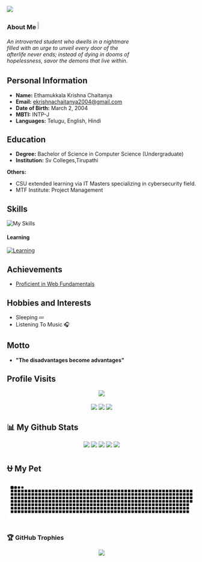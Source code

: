 <!-- <p align="center">
<img src="https://capsule-render.vercel.app/api?type=waving&height=100&color=gradient&reversal=true"/> </p>  -->
<p align="left">
  <img src="https://i.giphy.com/uDBisxEHYwBDq.webp"/>
  <!--<img src="https://c.tenor.com/f1KSTOwltycAAAAC/tenor.gif"/>
  <img src="https://i.giphy.com/YJDmc88k7ttao.webp"/>
  <img src="https://i.giphy.com/ERc5g8ThElMQM.webp"/>
  <img src="https://media3.giphy.com/media/v1.Y2lkPTc5MGI3NjExdGg4cGY2dDRxZ29mZGVzbWc1NzdzdTZ4NzZxOHQ0NGZ4OTNqejNwaSZlcD12MV9pbnRlcm5hbF9naWZfYnlfaWQmY3Q9Zw/QFQ2zOl3fmkSHjE8qD/giphy.webp"/>-->
</p>

<!--<img src="https://media.giphy.com/media/odKUQFwZfsGRI5ctD7/giphy.gif" width="200" height="200" alt="Pikachu GIF"/></a>

![Profile Image](https://github.com/ekrishnachaitanya2004/ekrishnachaitanya2004/blob/main/profile_gitbug_optimized.png)
[![photo](https://i.giphy.com/uDBisxEHYwBDq.webp)] -->
<!--[![MasterHead](https://firebasestorage.googleapis.com/v0/b/flexi-coding.appspot.com/o/dempgi7-520f8d5f-63d4-4453-8822-dbc149ae27f8.gif?alt=media&token=91c0c7b2-93c3-4029-b011-1a8703c5730d)](krishna-blogs.comhttps://firebasestorage.googleapis.com/v0/b/flexi-coding.appspot.com/o/dempgi7-520f8d5f-63d4-4453-8822-dbc149ae27f8.gif?alt=media&token=91c0c7b2-93c3-4029-b011-1a8703c5730d)-->

### About Me <img src="https://media.tenor.com/uUNcnHwYJQEAAAAj/running-pikachu-transparent-snivee.gif" height="5%" width="5%"/>
<h6> An introverted student who dwells in a nightmare <br> filled with an urge to unveil every door of the <br> afterlife never ends; instead of dying in dooms of <br> hopelessness, savor the demons that live within. </h6> 

## Personal Information
- **Name:** Ethamukkala Krishna Chaitanya
- **Email:** ekrishnachaitanya2004@gmail.com
- **Date of Birth:** March 2, 2004
- **MBTI:** INTP-J
- **Languages:** Telugu, English, Hindi

## Education
- **Degree:** Bachelor of Science in Computer Science (Undergraduate)
- **Institution:** Sv Colleges,Tirupathi
  
**Others:**
- CSU extended learning via IT Masters specializing in cybersecurity field.
- MTF Institute: Project Management

## Skills
![My Skills](https://skillicons.dev/icons?i=apple,linux,kali,docker,github,replit,python,swift,java,bash,astro,netlify&perline=6)


  #### Learning
  [![Learning](https://skillicons.dev/icons?i=r,pytorch,flask,aws,mongodb,raspberrypi)](https://skillicons.dev)

## Achievements
- [Proficient in Web Fundamentals](www.google.com)

## Hobbies and Interests
- Sleeping 💤
- Listening To Music 🎧

## Motto
- **"The disadvantages become advantages"**

## Profile Visits 
<div align="center">
  <img src="https://profile-counter.glitch.me/ekrishnachaitanya2004/count.svg?"  />
</div> <br>
<!--<p align="center"> 
    <a href="https://spotify-github-profile.kittinanx.com/api/view?uid=312vprgbiy5vh2vocqkmqv6jjlli&redirect=true">
        <img title="spotify-github-profile" alt="spotify" src="https://spotify-github-profile.kittinanx.com/api/view?uid=312vprgbiy5vh2vocqkmqv6jjlli&cover_image=false&theme=default&show_offline=true&background_color=121212&interchange=true"/></a>
        https://spotify-github-profile.kittinanx.com/api/view?uid=312vprgbiy5vh2vocqkmqv6jjlli&cover_image=false&theme=default&show_offline=true&background_color=121212&interchange=false
    https://spotify-github-profile.kittinanx.com/api/view?uid=312vprgbiy5vh2vocqkmqv6jjlli&redirect=true--
    </p>-->

<div align="center">
  <!--<img title="spotify-github-profile" alt="spotify" src="https://spotify-github-profile.kittinanx.com/api/view.svg?uid=313hfc2beewahvywizatlu63l4f4&cover_image=false&theme=default&show_offline=true&background_color=121212&interchange=true&bar_color_cover=false"/><br><br>-->
  
  <a href="https://github.com/ekrishnachaitanya2004">
  <img src="https://img.shields.io/badge/github-%2324292e.svg?&style=for-the-badge&logo=github&logoColor=white alt=github style="margin-bottom: 5px;" /></a> 
  <a href="https://instagram.com/osiris.tape">
  <img src="https://img.shields.io/badge/instagram-%23000000.svg?&style=for-the-badge&logo=instagram&logoColor=white alt=instagram style="margin-bottom: 5px;" /></a>
  <a href="https://www.youtube.com/@ekrishnachaitanya2004">
  <img src="https://img.shields.io/badge/youtube-%23EE4831.svg?&style=for-the-badge&logo=youtube&logoColor=white alt=youtube style="margin-bottom: 5px;" /></a> 
  
  <!--
  <img src="https://spotify-recently-played-readme.vercel.app/api?user=312vprgbiy5vh2vocqkmqv6jjlli&count=10&unique=true&width=400" alt="Spotify recently played"/> -->

</div>

<!-- <div align="center">
<img src="https://quotes-github-readme.vercel.app/api?type=horizontal&theme=dark"/> 
</div> -->


## 📊 My Github Stats
<div align="center">

![](http://github-profile-summary-cards.vercel.app/api/cards/profile-details?username=ekrishnachaitanya2004&theme=dark&hide_border=true&include_all_commits=true&count_private=true&layout=compact)
![](http://github-profile-summary-cards.vercel.app/api/cards/stats?username=ekrishnachaitanya2004&theme=dark&hide_border=true&include_all_commits=true&count_private=true&layout=compact)
![](http://github-profile-summary-cards.vercel.app/api/cards/productive-time?username=ekrishnachaitanya2004&theme=dark&hide_border=true&include_all_commits=true&count_private=true&layout=compact&utcOffset=8)
![](http://github-profile-summary-cards.vercel.app/api/cards/most-commit-language?username=ekrishnachaitanya2004&theme=dark&hide_border=true&include_all_commits=true&count_private=true&layout=compact)
![](http://github-profile-summary-cards.vercel.app/api/cards/repos-per-language?username=ekrishnachaitanya2004&theme=dark&hide_border=true&include_all_commits=true&count_private=true&layout=compact)
 
</div>

## ⛎ My Pet

<p align="center"> 
<picture>
  <source media="(prefers-color-scheme: dark)" srcset="https://raw.githubusercontent.com/ekrishnachaitanya2004/ekrishnachaitanya2004/output/github-contribution-grid-snake-dark.svg">
  <source media="(prefers-color-scheme: light)" srcset="https://raw.githubusercontent.com/ekrishnachaitanya2004/ekrishnachaitanya2004/output/github-contribution-grid-snake.svg">
  <img alt="github contribution grid snake animation" src="https://raw.githubusercontent.com/ekrishnachaitanya2004/ekrishnachaitanya2004/output/github-contribution-grid-snake.svg">
</picture>

### 🏆 GitHub Trophies
<div align="center">

![](https://github-profile-trophy.vercel.app/?username=ekrishnachaitanya2004&theme=onedark&no-frame=true&no-bg=true&margin-w=4)

</div>




<!--### 💤
<p align="center"> 
<img title="testing" alt="memes" width="70%" height="70%" src="imginsert.png"/>
  
<!--<img src="https://capsule-render.vercel.app/api?type=waving&height=100&color=gradient&reversal=false&section=footer"/>-->
</p>


